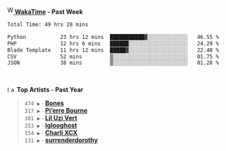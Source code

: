 <img src="https://github.com/dxnter/dxnter/assets/17434202/67b21fa4-d36d-46f9-9dec-f23d976b00ef" alt="WakaTime Logo" width="14" height="18"/><a href="https://wakatime.com/@dxnter" target="_blank"><strong> WakaTime</strong></a><strong> - Past Week</strong>

<!--START_SECTION:waka-->

```txt
Total Time: 49 hrs 28 mins

Python           23 hrs 12 mins  ███████████▓░░░░░░░░░░░░░   46.55 %
PHP              12 hrs 6 mins   ██████░░░░░░░░░░░░░░░░░░░   24.29 %
Blade Template   11 hrs 12 mins  █████▓░░░░░░░░░░░░░░░░░░░   22.48 %
CSV              52 mins         ▒░░░░░░░░░░░░░░░░░░░░░░░░   01.75 %
JSON             38 mins         ▒░░░░░░░░░░░░░░░░░░░░░░░░   01.28 %
```

<!--END_SECTION:waka-->

<br/>

<!--START_LASTFM_ARTISTS:{"period": "12month", "rows": 6}-->
<a href="https://last.fm" target="_blank"><img src="https://user-images.githubusercontent.com/17434202/215290617-e793598d-d7c9-428f-9975-156db1ba89cc.svg" alt="Last.fm Logo" width="18" height="13"/></a> **Top Artists - Past Year**

> `474 ▶️` ∙ **[Bones](https://www.last.fm/music/Bones)**<br/>
> `317 ▶️` ∙ **[Pi’erre Bourne](https://www.last.fm/music/Pi%E2%80%99erre+Bourne)**<br/>
> `301 ▶️` ∙ **[Lil Uzi Vert](https://www.last.fm/music/Lil+Uzi+Vert)**<br/>
> `253 ▶️` ∙ **[Iglooghost](https://www.last.fm/music/Iglooghost)**<br/>
> `154 ▶️` ∙ **[Charli XCX](https://www.last.fm/music/Charli+XCX)**<br/>
> `131 ▶️` ∙ **[surrenderdorothy](https://www.last.fm/music/surrenderdorothy)**<br/>
<!--END_LASTFM_ARTISTS-->
